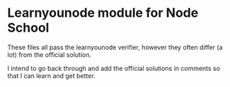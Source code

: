 Learnyounode module for Node School
====================================


These files all pass the learnyounode verifier, however they often differ (a lot) from the official solution.

I intend to go back through and add the official solutions in comments so that I can learn and get better.
